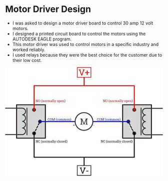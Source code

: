 # Motor Driver Design

* I was asked to design a motor driver board to control 30 amp 12 volt motors.
* I designed a printed circuit board to control the motors using the AUTODESK EAGLE program.
* This motor driver was used to control motors in a specific industry and worked reliably.
* I used relays because they were the best choice for the customer due to their low cost.
 
<img src="./main-qimg-73dbd225ea9771e17de42f5fd9f0964c-lq.jpeg" width="1080" />
